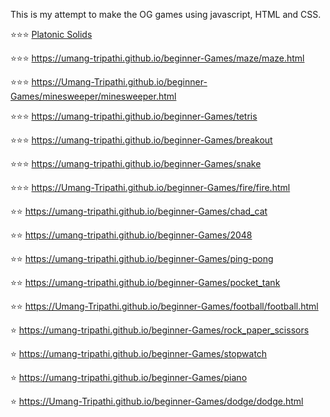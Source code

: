This is my attempt to make the OG games using javascript, HTML and CSS.

⭐️⭐️⭐️ [Platonic Solids](https://Umang-Tripathi.github.io/beginner-Games/PlatonicSolids/PlatonicSolids.html)


⭐️⭐️⭐️
 https://umang-tripathi.github.io/beginner-Games/maze/maze.html

⭐️⭐️⭐️
 https://Umang-Tripathi.github.io/beginner-Games/minesweeper/minesweeper.html

⭐️⭐️⭐️
 https://umang-tripathi.github.io/beginner-Games/tetris

⭐️⭐️⭐️
 https://umang-tripathi.github.io/beginner-Games/breakout

⭐️⭐️⭐️
 https://umang-tripathi.github.io/beginner-Games/snake

⭐️⭐️⭐️
 https://Umang-Tripathi.github.io/beginner-Games/fire/fire.html

⭐️⭐️
 https://umang-tripathi.github.io/beginner-Games/chad_cat

⭐️⭐️
 https://umang-tripathi.github.io/beginner-Games/2048

⭐️⭐️
 https://umang-tripathi.github.io/beginner-Games/ping-pong

⭐️⭐️
 https://umang-tripathi.github.io/beginner-Games/pocket_tank

⭐️⭐️
 https://Umang-Tripathi.github.io/beginner-Games/football/football.html

⭐️
 https://umang-tripathi.github.io/beginner-Games/rock_paper_scissors

⭐️
 https://umang-tripathi.github.io/beginner-Games/stopwatch

⭐️
https://umang-tripathi.github.io/beginner-Games/piano

⭐️
https://Umang-Tripathi.github.io/beginner-Games/dodge/dodge.html

